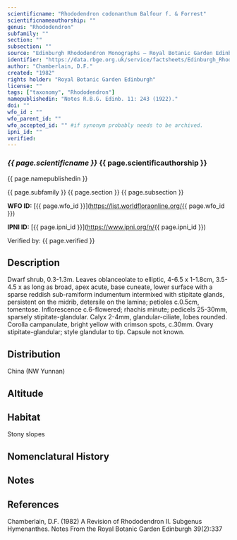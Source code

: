 ```yaml
---
scientificname: "Rhododendron codonanthum Balfour f. & Forrest"
scientificnameauthorship: ""
genus: "Rhododendron"
subfamily: ""
section: ""
subsection: ""
source: "Edinburgh Rhododendron Monographs – Royal Botanic Garden Edinburgh"
identifier: "https://data.rbge.org.uk/service/factsheets/Edinburgh_Rhododendron_Monographs.xhtml"
author: "Chamberlain, D.F."
created: "1982"
rights holder: "Royal Botanic Garden Edinburgh"
license: ""
tags: ["taxonomy", "Rhododendron"]
namepublishedin: "Notes R.B.G. Edinb. 11: 243 (1922)."
doi: ""
wfo_id : ""
wfo_parent_id: ""
wfo_accepted_id: "" #if synonym probably needs to be archived.                      
ipni_id: ""
verified:
---
```

### _{{ page.scientificname }}_ {{ page.scientificauthorship }}
 {{ page.namepublishedin }}

{{ page.subfamily }} {{ page.section }} {{ page.subsection }}

**WFO ID:** [{{ page.wfo_id }}](https://list.worldfloraonline.org/{{ page.wfo_id }})

**IPNI ID:** [{{ page.ipni_id }}](https://www.ipni.org/n/{{ page.ipni_id }})

Verified by: {{ page.verified }}



## Description
Dwarf shrub, 0.3-1.3m. Leaves oblanceolate to elliptic, 4-6.5 x 1-1.8cm, 3.5-4.5 x as long as broad, apex acute, base cuneate, lower surface with a sparse reddish sub-ramiform indumentum intermixed with stipitate glands, persistent on the midrib, detersile on the lamina; petioles c.0.5cm, tomentose. Inflorescence c.6-flowered; rhachis minute; pedicels 25-30mm, sparsely stipitate-glandular. Calyx 2-4mm, glandular-ciliate, lobes rounded. Corolla campanulate, bright yellow with crimson spots, c.30mm. Ovary stipitate-glandular; style glandular to tip. Capsule not known.

## Distribution
China (NW Yunnan)

## Altitude


## Habitat
Stony slopes

## Nomenclatural History

                       
## Notes


## References

Chamberlain, D.F. (1982) A Revision of Rhododendron II. Subgenus Hymenanthes. Notes From the Royal Botanic Garden Edinburgh 39(2):337
